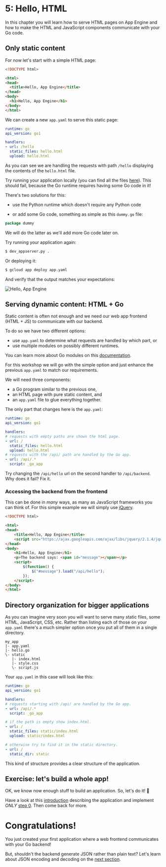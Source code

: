 # 5: Hello, HTML

In this chapter you will learn how to serve HTML pages on App Engine and how to
make the HTML and JavaScript components communicate with your Go code.

## Only static content

For now let's start with a simple HTML page:

[embedmd]:# (all_static/hello.html /.*DOCTYPE/ $)
```html
<!DOCTYPE html>

<html>
<head>
  <title>Hello, App Engine</title>
</head>
<body>
  <h1>Hello, App Engine</h1>
</body>
</html>
```

We can create a new `app.yaml` to serve this static page:

[embedmd]:# (all_static/app.yaml)
```yaml
runtime: go
api_version: go1

handlers:
- url: /hello
  static_files: hello.html
  upload: hello.html
```

As you can see we are handling the requests with path `/hello` displaying
the contents of the `hello.html` file.

Try running your application locally (you can find all the files
[here](./all_static)). This should fail, because the Go runtime requires
having some Go code in it!

There's two solutions for this:

- use the Python runtime which doesn't require any Python code

- or add some Go code, something as simple as this `dummy.go` file:

[embedmd]:# (all_static/dummy.go /package dummy/ $)
```go
package dummy
```

We will do the latter as we'll add more Go code later on.

Try running your application again:

```bash
$ dev_appserver.py .
```

Or deploying it:

```bash
$ gcloud app deploy app.yaml
```

And verify that the output matches your expectations:

![Hello, App Engine](screenshot.png)

## Serving dynamic content: HTML + Go

Static content is often not enough and we need our web app frontend (HTML + JS)
to communicate with our backend.

To do so we have two different options:

- use `app.yaml` to determine what requests are handled by which part, or
- use multiple modules on possibly different runtimes.

You can learn more about Go modules on this
[documentation](https://cloud.google.com/appengine/docs/go/modules/).

For this workshop we will go with the simple option and just enhance the
previous `app.yaml` to match our requirements.

We will need three components:

- a Go program similar to the previous one,
- an HTML page with pure static content, and
- an `app.yaml` file to glue everything together.

The only part that changes here is the `app.yaml`:

[embedmd]:# (mixed_content/app.yaml)
```yaml
runtime: go
api_version: go1

handlers:
# requests with empty paths are shown the html page.
- url: /
  static_files: hello.html
  upload: hello.html
# requests with the /api/ path are handled by the Go app.
- url: /api/.*
  script: _go_app
```

Try changing the `/api/hello` url on the second handler to `/api/backend`.
Why does it fail? Fix it.

### Accessing the backend from the frontend

This can be done in *many* ways, as many as JavaScript frameworks you can think
of. For this simple example we will simply use [jQuery](https://jquery.com/).


[embedmd]:# (mixed_content/hello.html /.*DOCTYPE/ $)
```html
<!DOCTYPE html>

<html>
<head>
	<title>Hello, App Engine</title>
	<script src="https://ajax.googleapis.com/ajax/libs/jquery/2.1.4/jquery.min.js"></script>
</head>
<body>
	<h1>Hello, App Engine</h1>
	<p>The backend says: <span id="message"></span></p>
	<script>
		$(function() {
			$("#message").load("/api/hello");
		});
	</script>
</body>
</html>
```

## Directory organization for bigger applications

As you can imagine very soon you will want to serve many static files, some
HTML, JavaScript, CSS, etc. Rather than listing each of those on your `app.yaml`
there's a much simpler option once you put all of them in a single directory.

	my_app
	|- app.yaml
	|- hello.go
	\- static
	   |- index.html
	   |- style.css
	   \- script.js

Your `app.yaml` in this case will look like this:

[embedmd]:# (static_dirs/app.yaml /runtime/ $)
```yaml
runtime: go
api_version: go1

handlers:
# requests starting with /api/ are handled by the Go app.
- url: /api/.*
  script: _go_app

# if the path is empty show index.html.
- url: /
  static_files: static/index.html
  upload: static/index.html

# otherwise try to find it in the static directory.
- url: /
  static_dir: static
```

This kind of structure provides a clear structure of the application.

## Exercise: let's build a whole app!

OK, we know now enough stuff to build an application. So, let's do it! 🎉

Have a look at this [introduction](../events) describing the application
and implement *ONLY* [step 0](../events/step0/README.md). Then come back for more.

# Congratulations!

You just created your first application where a web frontend communicates with
your Go backend!

But, shouldn't the backend generate JSON rather than plain text?
Let's learn about JSON encoding and decoding on the [next section](../section06/README.md).
